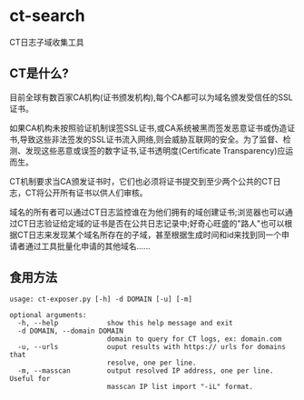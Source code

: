 # ct-search
CT日志子域收集工具

## CT是什么?
目前全球有数百家CA机构(证书颁发机构),每个CA都可以为域名颁发受信任的SSL证书。

如果CA机构未按照验证机制误签SSL证书,或CA系统被黑而签发恶意证书或伪造证书,导致这些非法签发的SSL证书流入网络,则会威胁互联网的安全。为了监督、检测、发现这些恶意或误签的数字证书,证书透明度(Certificate Transparency)应运而生。

CT机制要求当CA颁发证书时，它们也必须将证书提交到至少两个公共的CT日志，CT将公开所有证书以供人们审核。

域名的所有者可以通过CT日志监控谁在为他们拥有的域创建证书;浏览器也可以通过CT日志验证给定域的证书是否在公共日志记录中;好奇心旺盛的"路人"也可以根据CT日志来发现某个域名所存在的子域，甚至根据生成时间和id来找到同一个申请者通过工具批量化申请的其他域名......

## 食用方法

```console
usage: ct-exposer.py [-h] -d DOMAIN [-u] [-m]

optional arguments:
  -h, --help            show this help message and exit
  -d DOMAIN, --domain DOMAIN
                        domain to query for CT logs, ex: domain.com
  -u, --urls            ouput results with https:// urls for domains that
                        resolve, one per line.
  -m, --masscan         output resolved IP address, one per line. Useful for
                        masscan IP list import "-iL" format.

```
